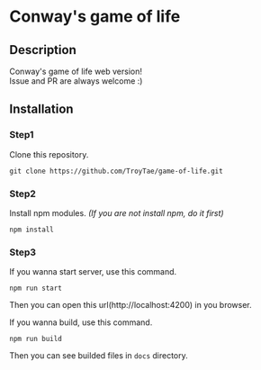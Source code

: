 # Conway's game of life

## Description

Conway's game of life web version!  
Issue and PR are always welcome :)  

## Installation

### Step1
Clone this repository.
```
git clone https://github.com/TroyTae/game-of-life.git
```

### Step2
Install npm modules.
*(If you are not install npm, do it first)*
```
npm install
```

### Step3
If you wanna start server, use this command.
```
npm run start
```
Then you can open this url(http://localhost:4200) in you browser.

If you wanna build, use this command.
```
npm run build
```
Then you can see builded files in `docs` directory.
